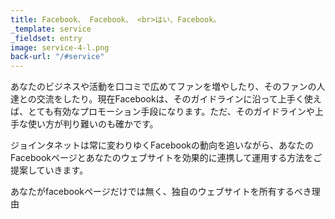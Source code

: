 ```yaml
---
title: Facebook、 Facebook、 <br>はい、Facebook。
_template: service
_fieldset: entry
image: service-4-l.png
back-url: "/#service"
---
```

あなたのビジネスや活動を口コミで広めてファンを増やしたり、そのファンの人達との交流をしたり。現在Facebookは、そのガイドラインに沿って上手く使えば、とても有効なプロモーション手段になります。ただ、そのガイドラインや上手な使い方が判り難いのも確かです。

ジョインタネットは常に変わりゆくFacebookの動向を追いながら、あなたのFacebookページとあなたのウェブサイトを効果的に連携して運用する方法をご提案していきます。

あなたがfacebookページだけでは無く、独自のウェブサイトを所有するべき理由